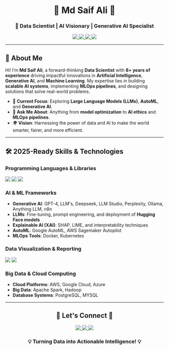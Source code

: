 <div align="center">
  

  <h1>🌌 Md Saif Ali 🌌</h1>
  <h3>🚀 Data Scientist | AI Visionary | Generative AI Specialist</h3>

  <p>
    <a href="https://linkedin.com/in/md-saif-ali-9815a774" target="_blank">
      <img src="https://img.shields.io/badge/-LinkedIn-0A66C2?style=for-the-badge&logo=linkedin&logoColor=white"/>
    </a>
    <a href="https://github.com/alimdsaif3" target="_blank">
      <img src="https://img.shields.io/badge/-GitHub-181717?style=for-the-badge&logo=github&logoColor=white"/>
    </a>
    <a href="mailto:alimdsaif3@gmail.com" target="_blank">
      <img src="https://img.shields.io/badge/-Email-EA4335?style=for-the-badge&logo=gmail&logoColor=white"/>
    </a>
    <a href="https://saif-portfolio.com" target="_blank">
      <img src="https://img.shields.io/badge/-Portfolio-4CAF50?style=for-the-badge&logo=google-chrome&logoColor=white"/>
    </a>
  </p>
</div>

---

## 🌟 About Me

Hi! I’m **Md Saif Ali**, a forward-thinking **Data Scientist** with **8+ years of experience** driving impactful innovations in **Artificial Intelligence**, **Generative AI**, and **Machine Learning**. My expertise lies in building **scalable AI systems**, implementing **MLOps pipelines**, and designing solutions that solve real-world problems.

- 🧠 **Current Focus**: Exploring **Large Language Models (LLMs)**, **AutoML**, and **Generative AI**.
- 💬 **Ask Me About**: Anything from **model optimization** to **AI ethics** and **MLOps pipelines**.
- 🌍 **Vision**: Harnessing the power of data and AI to make the world smarter, fairer, and more efficient.

---

## 🛠️ 2025-Ready Skills & Technologies

### **Programming Languages & Libraries**
<div>
  <img src="https://img.shields.io/badge/-Python-3776AB?style=for-the-badge&logo=python&logoColor=white"/>
  <img src="https://img.shields.io/badge/-PyTorch-EE4C2C?style=for-the-badge&logo=pytorch&logoColor=white"/>
  <img src="https://img.shields.io/badge/-TensorFlow-FF6F00?style=for-the-badge&logo=tensorflow&logoColor=white"/>
</div>

### **AI & ML Frameworks**
- **Generative AI**: GPT-4, LLM's, Deepseek, LLM Studio, Perplexity, Ollama, Anything LLM, n8n
- **LLMs**: Fine-tuning, prompt engineering, and deployment of **Hugging Face models**  
- **Explainable AI (XAI)**: SHAP, LIME, and interpretability techniques  
- **AutoML**: Google AutoML, AWS Sagemaker Autopilot  
- **MLOps Tools**: Docker, Kubernetes  

### **Data Visualization & Reporting**
<div>
  <img src="https://img.shields.io/badge/-Power%20BI-F2C811?style=for-the-badge&logo=powerbi&logoColor=black"/>
  <img src="https://img.shields.io/badge/-Plotly-3F4F75?style=for-the-badge&logo=plotly&logoColor=white"/>
</div>

### **Big Data & Cloud Computing**
- **Cloud Platforms**: AWS, Google Cloud, Azure  
- **Big Data**: Apache Spark, Hadoop  
- **Database Systems**: PostgreSQL, MYSQL

---

<div align="center">
  <h2>🌟 Let's Connect 🌟</h2>
  <p>
    <a href="https://linkedin.com/in/md-saif-ali-9815a774" target="_blank">
      <img src="https://img.shields.io/badge/-LinkedIn-0A66C2?style=for-the-badge&logo=linkedin&logoColor=white"/>
    </a>
    <a href="https://github.com/alimdsaif3" target="_blank">
      <img src="https://img.shields.io/badge/-GitHub-181717?style=for-the-badge&logo=github&logoColor=white"/>
    </a>
    <a href="mailto:alimdsaif3@gmail.com" target="_blank">
      <img src="https://img.shields.io/badge/-Email-EA4335?style=for-the-badge&logo=gmail&logoColor=white"/>
    </a>
  </p>
  <h3>💡 Turning Data into Actionable Intelligence! 💡</h3>
</div>
